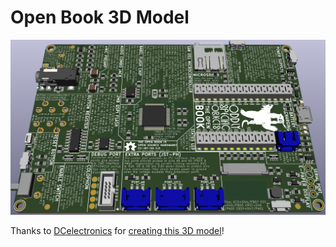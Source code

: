 # Open Book 3D Model

![image](/images/book-rev6-render.png)

Thanks to [DCelectronics](https://github.com/DCelectronics) for [creating this 3D model](https://github.com/joeycastillo/The-Open-Book/pull/38#issuecomment-710722410)!
